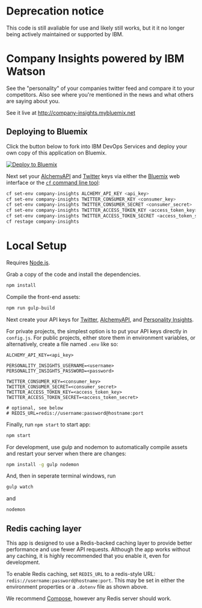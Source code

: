 # Deprecation notice

This code is still avaliable for use and likely still works, but it it no longer being actively maintained or supported by IBM.


# Company Insights powered by IBM Watson

See the "personality" of your companies twitter feed and compare it to your competitors. 
Also see where you're mentioned in the news and what others are saying about you.

See it live at http://company-insights.mybluemix.net

## Deploying to Bluemix

Click the button below to fork into IBM DevOps Services and deploy your own copy of this application on Bluemix.

[![Deploy to Bluemix](https://bluemix.net/deploy/button.png)](https://bluemix.net/deploy?repository=https://github.com/watson-developer-cloud/company-insights)

Next set your [AlchemyAPI] and [Twitter] keys via either the [Bluemix] web interface or the [`cf` command line tool]:

```sh
cf set-env company-insights ALCHEMY_API_KEY <api_key>
cf set-env company-insights TWITTER_CONSUMER_KEY <consumer_key>
cf set-env company-insights TWITTER_CONSUMER_SECRET <consumer_secret>
cf set-env company-insights TWITTER_ACCESS_TOKEN_KEY <access_token_key>
cf set-env company-insights TWITTER_ACCESS_TOKEN_SECRET <access_token_secret>
cf restage company-insights
```

# Local Setup

Requires [Node.js]. 

Grab a copy of the code and install the dependencies.

```sh
npm install
```

Compile the front-end assets:

```sh
npm run gulp-build
```

Next create your API keys for [Twitter], [AlchemyAPI], and [Personality Insights].

For private projects, the simplest option is to put your API keys directly in `config.js`.
For public projects, either store them in environment variables, or alternatively, create a file named `.env` like so:

```
ALCHEMY_API_KEY=<api_key>

PERSONALITY_INSIGHTS_USERNAME=<username>
PERSONALITY_INSIGHTS_PASSWORD=<password>

TWITTER_CONSUMER_KEY=<consumer_key>
TWITTER_CONSUMER_SECRET=<consumer_secret>
TWITTER_ACCESS_TOKEN_KEY=<access_token_key>
TWITTER_ACCESS_TOKEN_SECRET=<access_token_secret>

# optional, see below
# REDIS_URL=redis://username:password@hostname:port
```
  
Finally, run `npm start` to start app:

```sh
npm start
```

For development, use gulp and nodemon to automatically compile assets and restart your server when there are changes:

```sh
npm install -g gulp nodemon
```

And, then in seperate terminal windows, run
```sh
gulp watch
```

and

```sh
nodemon
```

## Redis caching layer

This app is designed to use a Redis-backed caching layer to provide better performance and use fewer API requests. Although the app works without any caching, it is highly recommended that you enable it, even for development. 

To enable Redis caching, set `REDIS_URL` to a redis-style URL:  `redis://username:password@hostname:port`. This may be set in either the environment properties or a `.dotenv` file as shown above.

We recommend [Compose], however any Redis server should work.

[Node.js]: https://nodejs.org/
[Bower]: http://bower.io/
[Twitter]: https://apps.twitter.com/
[AlchemyAPI]: http://www.alchemyapi.com/api/register.html
[Personality Insights]: https://www.ibm.com/smarterplanet/us/en/ibmwatson/developercloud/doc/getting_started/gs-credentials.shtml
[Sign up for Bluemix]: https://apps.admin.ibmcloud.com/manage/trial/bluemix.html
[Bluemix]: https://console.ng.bluemix.net/
[Cloud Foundry]: https://www.cloudfoundry.org/
[`cf` command line tool]: https://github.com/cloudfoundry/cli/releases
[domain]: http://docs.cloudfoundry.org/devguide/deploy-apps/manifest.html#domain
[subdomain]: http://docs.cloudfoundry.org/devguide/deploy-apps/manifest.html#host
[Compose]: https://www.compose.io/redis/
